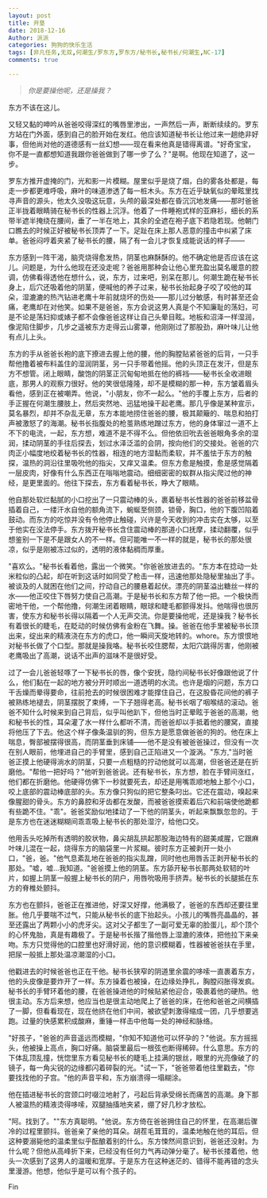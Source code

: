```yaml
---
layout: post
title: 开垦
date: 2018-12-16
Author: 派派
categories: 狗狗的快乐生活
tags: [非凡任务,无双,何潮生/罗东方,罗东方/秘书长,秘书长/何潮生,NC-17]
comments: true

---
```

>*你是要操他呢，还是操我？*

东方不该在这儿。

 

又轻又黏的呻吟从爸爸咬得深红的嘴唇里渗出，一声然后一声，断断续续的。罗东方站在门外面，感到自己的脸开始在发红。他应该知道秘书长让他过来一趟绝非好事，但他尚对他的道德感有一丝幻想——现在看来他真是错得离谱。"好奇宝宝，你不是一直都想知道我跟你爸爸做到了哪一步了么？"是啊。他现在知道了，这一步。

 

罗东方推开虚掩的门，光和影一片模糊。屋里似乎是烧了烟，白的雾各处都是，每走一步都更难呼吸，麻叶的味道渗透了每一桩木头。东方在近乎缺氧似的晕眩里找寻声音的源头，他太久没吸这玩意，头颅的最深处都在昏沉沉地发痛——那时爸爸正半拢着眼睛骑在秘书长的性器上沉浮。他着了一件睡袍式样的亚麻衫，细长的系带半遮半掩绕在腰间，垂了一半在地上，其余的全遮在袍子底下若隐若现。他朝门口瞧去的时候正好被秘书长顶弄了一下。足趾在床上那人恶意的撞击中纠紧了床单。爸爸闷哼着夹紧了秘书长的腰，隔了有一会儿才恢复成能说话的样子——

 

东方感到一阵干渴，脑壳烧得愈发热，阴茎也麻酥酥的。他不确定他是否应该在这儿。问题是，为什么他现在还没走呢？爸爸用那种会让他心里充盈出莫名暖意的腔调，仿佛看得透他在想什么，说，东方，过来吧，别呆在那儿。何潮生跪在秘书长身上，后穴还吸着他的阴茎，便喊他的养子过来，秘书长抬起身子咬了咬他的耳朵，湿漉漉的热汽钻进老鹰十年前就烧坏的伤处——那儿过分敏感，有时甚至还会痛，老鹰却在对他笑。如果不是爸爸，东方会说这男人真是个不知廉耻的荡妇，可是不论是荡妇抑或婊子都不会像爸爸这样让自己头晕目眩。地板和沼泽一样湿润，像泥陷住脚步，几步之遥被东方走得云山雾罩，他刚刚过了那股劲，麻叶味儿让他有点儿上头。

 

东方的手从爸爸长袍的底下撩进去握上他的腰，他的胸膛贴紧爸爸的后背，一只手帮他撸着被布料盖住的湿润阴茎，另一只手带着他摇。他的头顶正在发汗，但是东方不想管。闭上眼睛，酸饱的阴茎正沉甸甸地抵在他的裤裆——秘书长全收进眼底，那男人的观察力很好。他的笑很低隆隆，却不是模糊的那一种，东方皱着眉头看他，感到正在被嘲弄。他说，"小朋友，你不一起么。"他的手覆上东方，后者的手正握在何潮生腰肢上，然后突然地、迅猛地操干起老鹰。那几乎像是某种宣示，莫名暴烈，却并不杂乱无章，东方本能地捞住爸爸的腰，极其颠簸的、喘息和拍打声被激怒了的海潮。秘书长指腹处的枪茧熟练地蹭过东方，他的身体窜过一道不上不下的电流，一起，东方想，难道不是不得不么。但他依旧吮去爸爸眼角多余的湿润，揉动阴茎的手往后探去，划过水泽泛滥的会阴，按向他们的交接处。爸爸的穴肉正小幅度地绞着秘书长的性器，相连的地方湿黏而柔软，并不羞怯于东方的触探，温热的洞沿往里吸吮他的指尖，又痒又温柔。但东方愈是触摸，愈是感觉隔着一层皮肉，好像有什么东西正在嗡嗡地震动。细细密密的蚁群从指尖爬过他的神经，是更里面的。他往下探去，东方看着秘书长，睁大了眼睛。

 

他自那处软烂黏腻的小口挖出了一只震动棒的头，裹着秘书长性器的爸爸前移盆骨插着自己，一缕汗水自他的额角流下，蜿蜒至侧颈，锁骨，胸口，他的下腹凹陷着鼓动。而东方的吃惊并没有令他停止触碰，兴许是今天收到的冲击实在太够，以至于他实在没法停手。东方拨开秘书长含住震动棒的那道小口抚摩，揉动翻覆，似乎想鉴别一下是不是跟女人的不一样。但可能唯一不一样的就是，秘书长的那处很凉，似乎是刚被冻过似的，透明的液体黏稠而厚重。

 

"喜欢么。"秘书长看着他，露出一个微笑。"你爸爸放进去的。"东方本在捻动一处米粒似的凸起，却在听到这话时如同受了枪击一样，迅速他那处隐秘里抽出了手。被谈及的人就困在他们之间，拧动自己的腰悬着起伏。漂亮的阴茎溢出糖丝一样的水——他正咬住下唇努力使自己高潮。于是秘书长和东方帮了他一把。一个极快而密地干他，一个帮他撸，何潮生闭着眼睛，眼球和睫毛都颤得发抖。他喘得也很厉害，使东方和秘书长得以隔着一个人无声交流。你是要操他呢，还是操我？秘书长有着很长的睫毛，在眨动的时候仿佛有金粉在飞舞。操。爸爸在他手里被秘书长顶出来，绽出来的精液浇在东方的虎口，他一瞬间天旋地转的。whore。东方恨恨地对秘书长做了个口型。那就是操我咯。秘书长咬住腮帮，太阳穴跳得厉害，他刚被老鹰吸出了高潮，说话不出声的滋味不是很好受。

 

过了一会儿爸爸轻啄了一下秘书长的唇，像个安抚，隐约间秘书长好像跟他说了什么，他们黏在一起的地方被分开时顺出一道透明的水流。也许是烟的问题，东方口干舌燥而晕得要命，往前抢去的时候很困难才能撑住自己，在这股昏花间他的裤子被熟练地褪去，阴茎摆脱了束缚，一下子翘得老高。秘书长咽了咽喉结的滚动。爸爸不知什么时候来到自己背后，似乎叫他趴下，但他当时正晕眩于爸爸的高潮，他和秘书长的性，耳朵灌了水一样什么都听不清，而爸爸却以手抵着他的腰窝，直接将他压了下去。他这个样子像条温驯的狗，但东方是愿意做爸爸的狗的。他在床上喘息，臀部被摆得很高，而阴茎垂到床铺——他不是没有被爸爸操过，但没有一次在别人眼前，他埋进自己的手臂里，感到自己正陷进又一个漩涡。"东方,"当时爸爸正摸上他硬得淌水的阴茎，只要一点粗糙的拧动他就可以高潮，但爸爸还是在折磨他。"帮他一把好吗？"他听到爸爸说。还有秘书长，东方想，脸在手臂间涨红，他们都在折磨他。他硬得仿佛下一秒就要死去，却还是用嘴乖顺地触上那个小口，咬上底部的震动棒底部的头。东方像只狗似的把它整条叼出。它还在震动，嗅起来像腥甜的骨头。东方的鼻腔和牙齿都在发酸，而被爸爸摸索着后穴和前端使他跪都有些跪不住。"乖"。爸爸奖励似地揉动了一下他的阴茎头，听起来飘飘忽忽的。于是东方也在迷迷糊糊间乖乖吸上秘书长的那处湿泞，给他口交。

 

他用舌头吃掉所有透明的胶状物，鼻尖胡乱拱起那股海边特有的甜美咸腥，它跟麻叶味儿混在一起，烧得东方的脑袋里一片浆糊。彼时东方正被剥开一处小口，"爸，爸。"他气息紊乱地在爸爸的指尖乱蹭，同时他也用唇舌正剥开秘书长的那处。"嘘，嘘…我知道。"爸爸摸上他的阴茎。东方舔开秘书长那两处软韧的叶片，如握上阴茎一般握上秘书长的阴户，用唇吮吸用手挤弄。秘书长的长腿抵在东方的脊椎处颤抖。

 

东方也在颤抖，爸爸正在推进他，好深又好撑，他满极了，爸爸的东西却还要往里胀。他几乎要喘不过气，只能从秘书长的底下抬起头。小孩儿的嘴唇亮晶晶的，甚至还露出了两颗小小的虎牙尖。这对父子都生了一副可爱无辜的脸蛋儿，却个顶个的心怀鬼胎，真是有趣极了。于是秘书长揩了揩他唇上湿漉的液体，把他拉下来亲吻。东方只觉得他的口腔里也好滑好润，他的意识模糊着，性器被爸爸扶在手里，把尿一般抵上那处温凉潮湿的小口。

 

他戳进去的时候爸爸也正在干他。秘书长狭窄的阴道里余震的哆嗦一直裹着东方，他的头皮像是要炸开了一样。东方操着也被操，在边缘处挣扎，胸膛闷胀得发疯。秘书长的手臂环着他的腰，在爸爸操进他的时候贴紧他迎合，吸裹着他的硬热。他很主动。东方后来想，他应当也是很主动地爬上了爸爸的床，在他和爸爸之间横插了一脚，但看看现在，现在他挤在他们中间，被欲望刺激得缩成一团，几乎想要逃跑。过量的快感累积成酸麻，重锤一样击中他每一处的神经和脉络。

 

"好孩子，"爸爸的声音遥远而模糊，"你知不知道他可以怀孕的？"他说。东方摇摇头，他被操上高点，胸口好痛。脑袋里最后一根弦也断得稀碎。什么意思。东方的下体乱顶乱撞，恍惚里东方看见秘书长的睫毛上挂满的银丝，眼里的光亮像破了的镜子，每一角尖锐的边缘都闪着碎裂的光。"试一下，"爸爸带着他往里戳去，"你要找找他的子宫。"他的声音平和，东方崩溃得一塌糊涂。

 

他在插进秘书长的宫颈口时啜泣地射了，弓起后背承受绵长而痛苦的高潮。身下那人被温热的精液烫得哆嗦，双腿抽搐地夹紧，绷了好几秒才放松。

 

 "阿。找到了。""东方真聪明。"他说。东方倚在爸爸拥住自己的怀里，在高潮后骤冷的过程里颤抖。爸爸亲了亲他的耳朵。胡茬毛茸茸的，温柔地触在他的耳后。但这种要溺毙他的温柔里似乎酝酿着别的什么。东方悚然间意识到，爸爸还没射。为什么呢？但他从高峰折下来，已经没有任何力气再动弹分毫了。秘书长搂着他，他头一次感到了这男人的温暖和宽厚。于是东方在这种迷茫的、错得不能再错的念头里漫游。他想，他似乎是可以有个孩子的。

 

 

 

Fin
